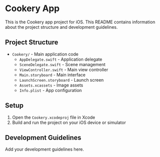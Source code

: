 # Cookery App

This is the Cookery app project for iOS. This README contains information about the project structure and development guidelines.

## Project Structure

- `Cookery/` - Main application code
  - `AppDelegate.swift` - Application delegate
  - `SceneDelegate.swift` - Scene management
  - `ViewController.swift` - Main view controller
  - `Main.storyboard` - Main interface
  - `LaunchScreen.storyboard` - Launch screen
  - `Assets.xcassets` - Image assets
  - `Info.plist` - App configuration

## Setup

1. Open the `Cookery.xcodeproj` file in Xcode
2. Build and run the project on your iOS device or simulator

## Development Guidelines

Add your development guidelines here.
